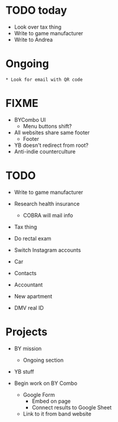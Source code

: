 # TODO today
* Look over tax thing
* Write to game manufacturer
* Write to Andrea

# Ongoing
    * Look for email with QR code

# FIXME
* BYCombo UI
    * Menu buttons shift?
* All websites share same footer
    * Footer
* YB doesn't redirect from root?
* Anti-indie counterculture

# TODO
* Write to game manufacturer
* Research health insurance
    * COBRA will mail info
* Tax thing
* Do rectal exam
* Switch Instagram accounts

* Car
* Contacts
* Accountant
* New apartment
* DMV real ID

# Projects
* BY mission
    * Ongoing section
* YB stuff

* Begin work on BY Combo
    * Google Form
        * Embed on page
        * Connect results to Google Sheet
    * Link to it from band website